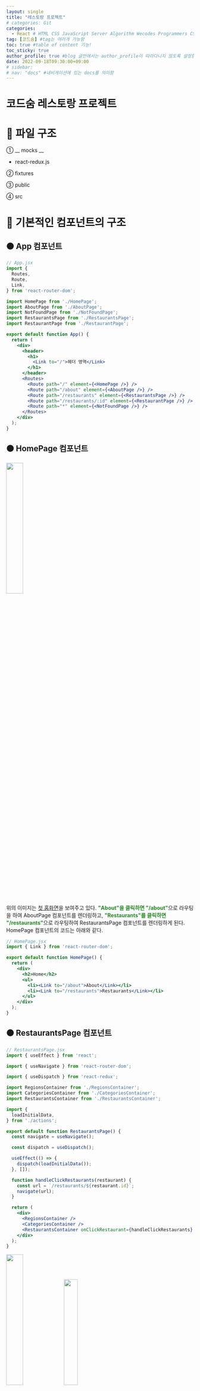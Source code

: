 ```yaml
---
layout: single
title: "레스토랑 프로젝트"
# categories: Git
categories:
  - React # HTML CSS JavaScript Server Algorithm Wecodes Programmers CS Github Blog
tag: [코드숨] #tag는 여러개 가능함
toc: true #table of content 기능!
toc_sticky: true
author_profile: true #blog 글안에서는 author_profile이 따라다니지 않도록 설정함
date: 2022-09-18T09:30:00+09:00
# sidebar:
# nav: "docs" #네비게이션에 있는 docs를 의미함
---
```

<style>
.crimson {
  color: crimson;
  font-weight: bold;
}

.mediumblue {
  color: mediumblue;
  font-weight: bold;
}

.forestgreen {
  color: forestgreen;
  font-weight: bold;
}
</style>

# 코드숨 레스토랑 프로젝트
# 🔴 파일 구조
① __ mocks __
- react-redux.js

② fixtures

③ public

④ src

# 🔴 기본적인 컴포넌트의 구조
## 🟠 App 컴포넌트
```jsx
// App.jsx
import {
  Routes,
  Route,
  Link,
} from 'react-router-dom';

import HomePage from './HomePage';
import AboutPage from './AboutPage';
import NotFoundPage from './NotFoundPage';
import RestaurantsPage from './RestaurantsPage';
import RestaurantPage from './RestaurantPage';

export default function App() {
  return (
    <div>
      <header>
        <h1>
          <Link to="/">헤더 영역</Link>
        </h1>
      </header>
      <Routes>
        <Route path="/" element={<HomePage />} />
        <Route path="/about" element={<AboutPage />} />
        <Route path="/restaurants" element={<RestaurantsPage />} />
        <Route path="/restaurants/:id" element={<RestaurantPage />} />
        <Route path="*" element={<NotFoundPage />} />
      </Routes>
    </div>
  );
}
```

## 🟠 HomePage 컴포넌트
<img src="https://user-images.githubusercontent.com/87808288/190881020-fb2855cf-9619-4cfe-99ff-81f7c97f4e3e.png" width="30%">

위의 이미지는 <u>첫 홈화면</u>을 보여주고 있다. <span class="forestgreen">"About"을 클릭하면 "/about"</span>으로 라우팅을 하여 AboutPage 컴포넌트를 렌더링하고, <span class="forestgreen">"Restaurants"를 클릭하면 "/restaurants"</span>으로 라우팅하여 RestaurantsPage 컴포넌트를 렌더링하게 된다. HomePage 컴포넌트의 코드는 아래와 같다.

```jsx
// HomePage.jsx
import { Link } from 'react-router-dom';

export default function HomePage() {
  return (
    <div>
      <h2>Home</h2>
      <ul>
        <li><Link to="/about">About</Link></li>
        <li><Link to="/restaurants">Restaurants</Link></li>
      </ul>
    </div>
  );
}
```

## 🟠 RestaurantsPage 컴포넌트
```jsx
// RestaurantsPage.jsx
import { useEffect } from 'react';

import { useNavigate } from 'react-router-dom';

import { useDispatch } from 'react-redux';

import RegionsContainer from './RegionsContainer';
import CategoriesContainer from './CategoriesContainer';
import RestaurantsContainer from './RestaurantsContainer';

import {
  loadInitialData,
} from './actions';

export default function RestaurantsPage() {
  const navigate = useNavigate();

  const dispatch = useDispatch();

  useEffect(() => {
    dispatch(loadInitialData());
  }, []);

  function handleClickRestaurants(restaurant) {
    const url = `/restaurants/${restaurant.id}`;
    navigate(url);
  }

  return (
    <div>
      <RegionsContainer />
      <CategoriesContainer />
      <RestaurantsContainer onClickRestaurant={handleClickRestaurants} />
    </div>
  );
}
```

<img src="https://user-images.githubusercontent.com/87808288/190881141-aa6e141e-4692-47ac-8325-9083ba32cfa6.png" width="30%">
<img src="https://user-images.githubusercontent.com/87808288/190881226-7413a184-fd55-47fd-81d8-94e7ebb5133d.png" width="27%">

위의 이미지는 "Restaurants"를 클릭시 <span class="mediumblue">RestaurantsPage 컴포넌트</span>가 랜더링된 모습이다.

RestaurantsPage 컴포넌트는 <u>지역(RegionsContainer)</u>, <u>카테고리(CategoriesContainer)</u>, <u>레스토랑(RestaurantsContainer)</u> 3개의 컴포넌트로 구성되어 있다.
- RestaurantsPage -> RegionsContainer, CategoriesContainer, RestaurantsContainer

또한 `RestaurantsPage` 는 '<span class="crimson">react-redux</span>'를 알고있고 '<span class="crimson">react-router-dom</span>'을 알고 있는 컴포넌트이다.
- RestaurantsPage 에서 초기 랜더링 시 'react-redux'의 useDispatch를 사용하여 RegionsContainer와 CategoriesContainer에서 사용할 data를 store에 전달한다.
- RestaurantsPage 에서 'react-router-dom'의 useNavigate를 사용하여 RestaurantsContainer 에서 클릭 이벤트가 발생시 data를 함수로 받아 URL을 변경하게 된다.

`RestaurantsPage 컴포넌트`는 랜더링되면 <u>처음에 한 번 fetch</u>가 이루어지면서 서버와 통신하여 <span class="crimson">dispatch를 통해 store에 해당 데이터를 업데이트</span>한다. 그렇게 지역과 카테고리에서 사용할 데이터가 store에 저장되어있고 <span class="forestgreen">RegionsContainer</span>와 <span class="forestgreen">CategoriesContainer</span>는 <span class="mediumblue">useSelector</span>를 사용하여 store에 저장된 데이터를 위의 첫 번째 이미지에서 보이는 것과 같이 화면을 랜더링한다.

### 🟡 RegionsContainer
```jsx
// RegionsContainer
import { useDispatch, useSelector } from 'react-redux';

import {
  selectRegion,
  loadRestaurants,
} from './actions';

import { get } from './utils';

export default function RegionsContainer() {
  const dispatch = useDispatch(() => dispatch);

  const regions = useSelector(get('regions'));
  const selectedRegion = useSelector(get('selectedRegion'));

  function handleClick(regionId) {
    dispatch(selectRegion(regionId));
    dispatch(loadRestaurants());
  }

  return (
    <ul>
      {regions.map((region) => (
        <li key={region.id}>
          <button
            type="button"
            onClick={() => handleClick(region.id)}
          >
            {region.name}
            {selectedRegion
              && region.id === selectedRegion.id ? '(V)' : null}
          </button>
        </li>
      ))}
    </ul>
  );
}
```

기본적으로 ResetaurantsPage 안에 위치한 RegionsContainer 와 <u>CategoriesContainer</u> 는 <u>RestaurantsPage</u> 에서 아래의 코드와 같이 초기 랜더링 시 store에 전달된 data를 사용해야 하기 때문에 'react-redux'의 <span class="mediumblue">useSelector</span> 를 사용한다.

```jsx
// RestaurantsPage.jsx
useEffect(() => {
  dispatch(loadInitialData());
}, []);
```

또한 "지역" 과 "카테고리"의 버튼들 중 어떤 버튼을 선택했는지 이를 알고 저장해야 RestaurantsContainer 에서 레스토랑 목록을 data로 받을 수 있다. 그렇기 때문에 <u>RegionsContainer</u> 와 <u>CategoriesContainer</u> 에서는 'react-redux' 의 <span class="mediumblue">useDispatch</span> 또한 사용하게 된다. 버튼에 onClick 이벤트로 함수에는 선택된 버튼의 id를 전달하고 다시 이를 dispatch 를 사용하여 store 를 갱신한다. RegionsContainer 의 코드는 아래와 같다.

```jsx
// RegionsContainer.jsx
import { useDispatch, useSelector } from 'react-redux';

import {
  selectRegion,
  loadRestaurants,
} from './actions';

import { get } from './utils';

export default function RegionsContainer() {
  const dispatch = useDispatch(() => dispatch);

  const regions = useSelector(get('regions'));
  const selectedRegion = useSelector(get('selectedRegion'));

  function handleClick(regionId) {
    dispatch(selectRegion(regionId));
    dispatch(loadRestaurants());
  }

  return (
    <ul>
      {regions.map((region) => (
        <li key={region.id}>
          <button
            type="button"
            onClick={() => handleClick(region.id)}
          >
            {region.name}
            {selectedRegion
              && region.id === selectedRegion.id ? '(V)' : null}
          </button>
        </li>
      ))}
    </ul>
  );
}
```

<u>버튼의 onClick 이벤트</u>로 인해 실행되는 함수를 아래에서 다시 한 번 살펴보자.

```jsx
// RegionsContainer.jsx
function handleClick(regionId) {
  dispatch(selectRegion(regionId));
  dispatch(loadRestaurants());
}
```

<u>선택된 버튼의 지역을 저장</u>해야하기 때문에 actions의 <span class="forestgreen">action creater(selectRegion) 에게 regionId 를 인자로 전달</span>한다. 그리고 밑에는 dipatch가 한 번 더 호출되는데 loadRestaurants 함수는 아래의 코드와 같다.

```jsx
// actions.js
export function loadRestaurants() {
  return async (dispatch, getState) => {
    const {
      selectedRegion: region,
      selectedCategory: category,
    } = getState();

    if (!region || !category) { return; }

    const restaurants = await fetchRestaurants({
      regionName: region.name,
      categoryId: category.id,
    });

    dispatch(setRestaurants(restaurants));
  };
}
```

RegionsContainer 에서 호출된 `loadRestaurants 함수`는 <span class="mediumblue">함수를 반환</span>한다. <u>기본적으로 dispatch를 호출하면 그 인자로 액션 객체를</u> 넣었지만 loadRestaurants 은 함수를 반환한다. <span class="crimson">리덕스 미들웨어</span>는 dispatch 된 액션이 <u><span class="mediumblue">리듀서</span>에 도달하기 전에 중간 영역에서 사용자의 목적에 맞게 <span class="forestgreen">특정 조건이 충족될 때에 액션이 실행</span>되도록</u> 한다.

<span class="forestgreen">지역</span>과 <span class="forestgreen">카테고리</span>를 클릭하여 <u>해당 정보에 맞는 레스토랑을 랜더링하기 위해서는</u> 어떤 지역을 클릭했고 어떤 카테고리를 클릭했는지 알아야한다. 그래서 `RegionsContainer`와 `CategoriesContainer`에 <u>click 이벤트</u>를 설정하여, 클릭시 선택한 data의 <span class="mediumblue">id값을 dispatch로 전달</span>하여 <span class="crimson">store를 갱신</span>한다. 또한 클릭 마다 선택한 지역이나 카테고리가 변경되기 때문에 그에 맞게 RestaurantsContainer의 내용이 변경될 수 있도록 <span class="mediumblue">dispatch에 함수를 반환하는 loadRestaurants라는 함수</span>를 실행시켜 변경된 내용을 새로 <span class="crimson">fetch 받아 store를 갱신</span>할 수 있도록 한다. 그러면 ReataurantsContainer에서는 useSelecter를 사용하여 store에 저장된 restaurants를 사용하여 위의 두 번째 이미지와 같이 restaurants 목록을 화면에 랜더링하게 된다.

### 🟡 RestaurantsContainer 컴포넌트
<img src="https://user-images.githubusercontent.com/87808288/190881226-7413a184-fd55-47fd-81d8-94e7ebb5133d.png" width="27%"><img src="https://user-images.githubusercontent.com/87808288/190957580-40c02a13-b811-42d9-a313-b313126ae771.png" width="40%">

`RestaurantsContainer` 의 영역은 위의 첫 번째 사진에서 <u>식당의 목록이 나오는 부분</u>에 해당한다. 그리고 <span class="forestgreen">양천주가를 클릭</span>하면 '/restaurant/1' 에 해당하는 <span class="mediumblue">RestaurantPage 컴포넌트가 랜더링</span>되게 된다. RestaurantsContainer 의 코드는 아래와 같다.

```jsx
// RestaurantsContainer.jsx
import { useDispatch, useSelector } from 'react-redux';

import { get } from './utils';

export default function RestaurantsContainer({ onClickRestaurant }) {
  const dispatch = useDispatch(() => dispatch);

  const restaurants = useSelector(get('restaurants'));

  function handleClick(restaurant) {
    return (event) => {
      event.preventDefault();
      onClickRestaurant(restaurant);
    };
  }

  return (
    <ul>
      {restaurants.map((restaurant) => (
        <li key={restaurant.id}>
          <a
            href="/restaurants/1"
            onClick={handleClick(restaurant)}
          >
            {restaurant.name}
          </a>
        </li>
      ))}
    </ul>
  );
}
```

RestaurantsContainer 에서는 레스토랑 목록 중 하나를 클릭하면 <u>onClick 이벤트</u>가 발생하며 <span class="crimson">handleClick 함수가 반환한 함수가 실행</span>된다. <span class="forestgreen">preventDefault</span> 를 하는 것은 클릭시 a 태그가 href 를 제출하는데 이 부분은 가독성을 위한 부분이며 기능적으로는 구현되지 않아야 하는 부분이므로 preventDefault 를 사용하여 막아준다. 그리고 RestaurantsContainer 의 <u>상위 컴포넌트인 RestaurantsPage</u> 에서 props 로 <span class="forestgreen">전달받은 onClickRestaurant 함수를 호출</span>하며 인자로 restaurant 객체를 넣어주게 된다. 아래의 코드는 RestaurantsPage의 코드이다.

```jsx
// RestaurantsPage.jsx
export default function RestaurantsPage() {
  const navigate = useNavigate();

  const dispatch = useDispatch();

  useEffect(() => {
    dispatch(loadInitialData());
  }, []);

  function handleClickRestaurants(restaurant) {
    // TODO: 이동?
    const url = `/restaurants/${restaurant.id}`;
    navigate(url);
  }

  return (
    <div>
      <RegionsContainer />
      <CategoriesContainer />
      <RestaurantsContainer onClickRestaurant={handleClickRestaurants} />
    </div>
  );
}
```

위의 코드에서 ReataurantsContainer 에서 handleClickRestaurant 함수를 호출하며 전해준 <span class="forestgreen">restaurant 객체에서 id 를</span> 꺼내어 <u>URL 의 pathname을 새롭게 만들어</u> 이를 <span class="mediumblue">navigate 에 넣어 호출</span>하게 된다. 이렇게 URL이 바뀌면서 <u>RestaurantPage 컴포넌트를 새롭게 랜더링</u>하게 된다. 이렇게 `RestaurantsContainer` 에서는 <u>'react-router-dom' 의 존재를 알지 못하며</u> <span class="crimson">의존성을 갖지 않게</span> 된다.

## 🟠 RestaurantPage 컴포넌트
RestaurantPage -> RestaurantContainer -> RestaurantDetail, ReviewForm

RestaurantsContainer 에서 레스토랑(이름)을 클릭하여, 상세 페이지인 `RestaurantPage` 가 랜더링 되었다. 코드는 아래와 같다.

```jsx
// ResetaurantPage.jsx
import { useParams } from 'react-router-dom';

import RestaurantContainer from './RestaurantContainer';

export default function RestaurantPage({ params }) {
  const { id } = params || useParams();

  return (
    <RestaurantContainer restaurantId={id} />
  );
}
```

RestaurantPage 에서는 <u>'react-router-dom' 만을 알고</u> 있고, <span class="mediumblue">useParams</span> 를 사용하여 id 값을 변수에 담아 <u>ReestaurantContainer 에 props 로 전달</u>한다.

### 🟡 RestaurantContainer 컴포넌트
아래는 RestaurantContainer 의 코드이다. RestaurantContainer 는 <u>'react-router-dom' 을 알지 못한다</u>. 하지만 RestaurantContainer 의 상위 컴포넌트인 <span class="forestgreen">RestaurantPage 에서 props 로 전달한 id 값</span>을 가지고 <span class="crimson">dispatch 에 loadRestaurant</span> 함수를 호출하여 fetch 를 이용해 store를 갱신한다.

```jsx
// RestaurantContainer.jsx
import { useEffect } from 'react';

import { useDispatch, useSelector } from 'react-redux';

import {
  loadRestaurant,
} from './actions';

import { get } from './utils';

import RestaurantDetail from './RestaurantDetail';

export default function RestaurantContainer({ restaurantId }) {
  const dispatch = useDispatch();

  useEffect(() => {
    dispatch(loadRestaurant({ restaurantId }));
  }, []);

  const restaurant = useSelector(get('restaurant'));

  if (!restaurant) {
    return (
      <p>Loading......</p>
    );
  }

  return (
    <RestaurantDetail restaurant={restaurant} />
  );
}
```

아래의 코드는 loadRestaurant 함수가 선언된 코드이다.

```jsx
// actions.js
export function loadRestaurant({ restaurantId }) {
  return async (dispatch) => {
    dispatch(setRestaurant(null));

    const restaurant = await fetchRestaurant({ restaurantId });

    dispatch(setRestaurant(restaurant));
  };
}
```

<span class="mediumblue">RORO 패턴</span>으로 선언된 함수 `loadRestaurant` 는 <span class="forestgreen">함수를 반환하는 함수</span>로, <u>dispatch(setRestaurant(null));</u> 를 사용하여 기존의 값이 화면에 랜더링되지 않도록 <span class="crimson">로딩 처리</span>를 진행하고 <u>fetchRestaurant 함수를 호출</u>하면서 <span class="forestgreen">인자로 { restaurantId: 1 } 객체를</span> 보내어 RORO 패턴으로 fetch 함수를 호출한다. fetchRestaurant 가 선언된 코드는 아래와 같다.

```jsx
// /src/services/api.js

export async function fetchRestaurant({ restaurantId }) {
  const url = 'https://eatgo-customer-api.ahastudio.com'
  + `/restaurants/${restaurantId}`;
  const response = await fetch(url);
  const data = await response.json();
  return data;
}
```

사용자가 RestaurantsContainer 에서 레스토랑(이름)을 클릭하면 RestaurantPage 가 랜더링되고 그 안의 <u>RestaurantContainer 가 랜더링까지 몇 초의 로딩이 지연</u>될 수 있다. `RestaurantContainer` 가 id 값을 가지고 <span class="mediumblue">fetch 를 받으면서 store를 갱신</span>시키고 <span class="forestgreen">useSelector 로 restaurant data 를 가져오는 사이에 로딩이 필요</span>하므로 그 처리를 하기 위해 아래의 코드가 필요하다.

```jsx
// RestaurantContainer.jsx

const restaurant = useSelector(get('restaurant'));

  if (!restaurant) {
    return (
      <p>Loading......</p>
    );
  }

  return (
    <RestaurantDetail restaurant={restaurant} />
  );
}
```

useSelector 로 받아온 <u>restaurant 이 null</u> 일 경우 <span class="forestgreen">조건문이 true</span> 가 되어 "Loading......" 이 화면에 랜더링되었다가 fetch 를 통해 값을 반환받고 이를 dispatch 로 전달하여 store 를 갱신하면 조건문이 false 로 통과하여 RestaurantDetail 컴포넌트를 랜더링하게 된다.

#### 🟢 RestaurantDetail 컴포넌트
RestaurantPage -> RestaurantContainer -> `RestaurantDetail`

RestaurantDetail 컴포넌트는 <u>랜더링만을 관심사로</u> 가지는 컴포넌트이다. RestaurantContainer 컴포넌트에서 <u>dispatch(loadRestaurant({ restaurantId }));</u>를 통해서 fetch를 발생시켜 새롭게 <span class="mediumblue">저장한 data</span>(레스토랑 세부정보)를 RestaurantDetail로 <span class="forestgreen">props를 통해 전달</span>한다. 그리고 그 data의 대략적인 내용은 아래의 이미지와 같다.  
<img src="https://user-images.githubusercontent.com/87808288/190889775-c4802e2c-6a6f-48f0-a0b7-e4f8b2d51352.png" width="30%">

```jsx
// RestaurantDetail.jsx
import MenuItems from './MenuItems';

export default function RestaurantDetail({ restaurant }) {
  const { name, address, menuItems } = restaurant;

  return (
    <div>
      <h2>{name}</h2>
      <p>
        주소:
        {' '}
        {address}
      </p>
      <p>{JSON.stringify(menuItems)}</p>
      <p>{menuItems}</p> // 에러 발생
      <h3>메뉴</h3>
      <MenuItems menuItems={menuItems} />
    </div>
  );
}
```

위의 코드를 살펴보면 `RestaurantDetail`에서는 <u>RestaurantContainer에서 내려준 restaurant</u> data를 이용해 화면을 랜더링해주고 있다. 그런데 여기서 menuItems를 확인하기 위해 이를 그대로 사용하면 <span class="forestgreen">에러가 발생</span>한다. 그 이유는 <span class="crimson">menuItems가 배열</span>이기 때문이다. 그 때문에 <u>배열의 data를 우선 확인</u>하고자 할 때에는 <span class="mediumblue">JSON.stringify</span> 메서드를 사용하여 그 데이터를 바로 출력하여 확인할 수 있다.  
<img src="https://user-images.githubusercontent.com/87808288/190890105-f540f149-1469-4d58-86ec-671fc6074929.png" width="40%">

# 🔴 로그인
<img src="https://user-images.githubusercontent.com/87808288/192094604-0a2acc62-4832-4f33-9b5a-292d1b039454.png" width="35%">
<img src="https://user-images.githubusercontent.com/87808288/192094622-8d37a7fc-ba8f-48a6-ba66-edd8887bd7b7.png" width="30%">

로그인이 되어 있지 않으면 첫 번째 이미지와 같이 로그인 form 이 나오고, 로그인이 되어 있다면 두 번째 이미지와 같이 "Log out" 버튼이 나온다.

## 🟠 LoginPage
LoginPage -> LoginFormContainer -> LoginForm

```jsx
// LoginPage.jsx
import LoginFormContainer from './LoginFormContainer';

export default function LoginPage() {
  return (
    <div>
      <h2>Log in</h2>
      <LoginFormContainer />
    </div>
  );
}
```

### 🟡 LoginFormContainer
`LoginFormContainer` 는 <u>'react-redux' 를 알고</u> 있다. 

LoginFormContainer 에 선언되어 있는 함수 <span class="mediumblue">handleSubmit</span> 을 <u>LoginForm 에게 props 를 통하여 전달</u>한다. <span class="forestgreen">LoginForm 에서 submit 버튼을 클릭</span>하면, <u>LoginFormContainer 의 handleSubmit 함수</u>가 실행된다. 그러면 <span class="mediumblue">actions 의 requestLogin 함수가 실행</span>된다.

LoginFormContainer 의 코드는 아래와 같다.

```jsx
// LoginFormContainer.jsx
import { useDispatch, useSelector } from 'react-redux';

import {
  requestLogin,
  changeLoginField,
  logout,
} from './actions';

import { get } from './utils';

import LoginForm from './LoginForm';
import LogoutForm from './LogoutForm';

export default function LoginFormContainer() {
  const dispatch = useDispatch();
  const { email, password } = useSelector(get('loginFields'));
  const accessToken = useSelector(get('accessToken'));

  function handleChange({ name, value }) {
    dispatch(changeLoginField(({ name, value })));
  }

  function handleSubmit() {
    dispatch(requestLogin());
  }

  function handleClickLogout() {
    dispatch(logout());
  }

  return (
    <>
      { accessToken ? (
        <LogoutForm onClick={handleClickLogout} />
      ) : (
        <LoginForm
          fields={ { email, password } }
          onChange={handleChange}
          onSubmit={handleSubmit}
        />
      )}
    </>
  );
}
```

requestLogin 함수가 있는 actions 의 코드는 아래와 같다.

<span class="crimson">requestLogin 함수</span>는 함수를 반환하는 함수로, <u>postLogin 을 통해 accessToken 을 받아와 저장</u>하고, 이것을 다시 <span class="mediumblue">localStorage</span> 로 보내 저장하게 된다. requestLogin 에서는 <span class="mediumblue">localStorage</span> 와 <span class="mediumblue">store</span> 에 모두 accessToken 을 받아와 저장하게 된다.

```jsx
// actions.js
export function requestLogin() {
  return async (dispatch, getState) => {
    const { loginFields: { email, password } } = getState();
    try {
      const accessToken = await postLogin({ email, password });
      // TODO: 로그인 성공하면 -> localStorage 에 저장
      localStorage.setItem('accessToken', accessToken);

      dispatch(setAccessToken(accessToken));
    } catch (e) {
      console.error(e);
    }
  };
}
```

postLogin 함수의 코드는 아래와 같다.

```jsx
// /src/services/api.js
export async function postLogin({ email, password }) {
  const url = 'https://eatgo-login-api.ahastudio.com/session';
  const response = await fetch(url, {
    method: 'POST',
    headers: {
      'Content-Type': 'application/json',
    },
    body: JSON.stringify({ email, password }),
  });
  const { accessToken } = await response.json();
  return accessToken;
}
```

이렇게 accessToken 을 얻은 후 LoginFormContainer 의 return 부분을 다시 보면 아래와 같다.

```jsx
// LoginFormContainer.jsx
// ......
  return (
    <>
      { accessToken ? (
        <LogoutForm onClick={handleClickLogout} />
      ) : (
        <LoginForm
          fields={ { email, password } }
          onChange={handleChange}
          onSubmit={handleSubmit}
        />
      )}
    </>
  );
}
```

<span class="forestgreen">삼항 조건 연산자</span> 사용하여 accessToken 이 있다면 LogoutForm 을 랜더링하고, accessToken 이 없다면 LoginForm 을 랜더링하게 된다.

#### 🟢 LoginForm


```jsx
// LoginForm.jsx
export default function LoginForm({ fields, onChange, onSubmit }) {
  const { email, password } = fields;

  function handleChange(event) {
    const { target: { name, value } } = event;
    onChange({ name, value });
  }

  return (
    <>
      <div>
        <label htmlFor="login-email">
          E-mail
        </label>
        <input
          type="email"
          id="login-email"
          name="email"
          value={email}
          onChange={handleChange}
        />
      </div>
      <div>
        <label htmlFor="login-password">
          Password
        </label>
        <input
          type="password"
          id="login-password"
          name="password"
          value={password}
          onChange={handleChange}
        />
      </div>
      <button
        type="button"
        onClick={onSubmit}
      >
        Log In
      </button>
    </>
  );
}
```

#### 🟢 LogoutForm

<!-- ① ② ③ ④ ⑤ ⑥ ⑦ ⑧ ⑨-->

<!-- ### 2. Link 넣기

```

유형 1: (설명어를 입력) : [gunhee's coding blog](https://gunhee-jeong.github.io/)
유형 2: (URL 자동연결) : <https://gunhee-jeong.github.io/>
유형 3: (동일 파일 내 '문단으로 이동') : [1. Header로 이동](###-1-header)

```

유형 1: (설명어를 입력) : [gunhee's coding blog](https://gunhee-jeong.github.io/)
유형 2: (URL 자동연결) : <https://gunhee-jeong.github.io/>
유형 3: (동일 파일 내 '문단으로 이동') : [1. Header로 이동](#1-header)
유형 3의 방법

1. 특수문자를 제거
2. 스페이스는 -로 바꾸고
3. 대문자는 소문자로!
   그래서 ### 1. Header -> #1-header

## Link: [google][https://www.google.com/]

### 3. 수평선

```

---

```

---

### 4. 라인 바꾸기

```

스페이스바를 2번 눌러주면 다음칸으로
이동할 수 있어요!

```

---

스페이스바를 2번 눌러주면
다음칸으로 이동할 수 있어요!

### 5. list 만들기

```

1. 1번
2. 2번
3. 3번

- 순서없는 list
  - 순서없는 list
    - 순서없는 list

```

1. 1번
2. 2번
3. 3번

- 순서없는 list
  - 순서없는 list
    - 순서없는 list

---

### 6. font 관련

```

**진하게** -> 볼드
_기울여서_ -> 이탤릭체
~~취소선~~ -> 취소선

<ul>밑줄넣기</ul> -> 밑줄
<span style="color:red">빨간 글씨</span> -> 글자색
이것이 `인라인` 입니다 -> 인라인 코드
```

**진하게** -> 볼드
_기울여서_ -> 이탤릭체
~~취소선~~ -> 취소선
<u>밑줄넣기</u> -> 밑줄
<span style="color:red">빨간 글씨</span>
이것이 `인라인` 입니다 -> 인라인 코드

---

### 7. 인용구문

```
> coding
>
> > JavaScript
> >
> > > 내가 프짱!
```

> coding
>
> > JavaScript
> >
> > > 내가 프짱!

---

### 8. 이미지 삽입

```
유형1: ('사이즈를 조절' -> HTML 태그 사용) : <img src="https://gunhee-jeong.github.io/assets/images/blogLogo.png" width="300" height="200">
유형2: (이미지 삽입 후 -> 링크 걸기)
[![이미지](https://gunhee-jeong.github.io/assets/images/blogLogo/blogLogo.png)](https://gunhee-jeong.github.io/)
```

유형1: ('사이즈를 조절' -> HTML 태그 사용) : <img src="https://gunhee-jeong.github.io/assets/images/blogLogo.png" width="300" height="200">
유형2: (이미지 삽입 후 -> 링크 걸기)
[![이미지](https://gunhee-jeong.github.io/assets/images/blogLogo.png)](https://gunhee-jeong.github.io/)

### 9. 표 만들기

```
||국어|영어|
| :--- | ---: | :--: |
|건희 | 100점 | 100점
|철수 | 100점 | 100점
```

|      |  국어 | 영어  |
| :--- | ----: | :---: |
| 건희 | 100점 | 100점 |
| 철수 | 100점 | 100점 |

> - header를 넣고 싶은 경우 ---을 사용하고 :을 이용하여 정렬에 사용함!

### 10. 토글 만들기

```
<details>
<summary>여기를 누르세요</summary>
<div markdown="1">
숨겨진 내용
</div>
</details>
```

<details>
<summary>여기를 누르세요</summary>
<div markdown="1">
숨겨진 내용
</div>
</details> -->

